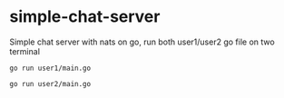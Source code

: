 # simple-chat-server
Simple chat server with nats on go, run both user1/user2 go file on two terminal
```
go run user1/main.go
```
```
go run user2/main.go
```
